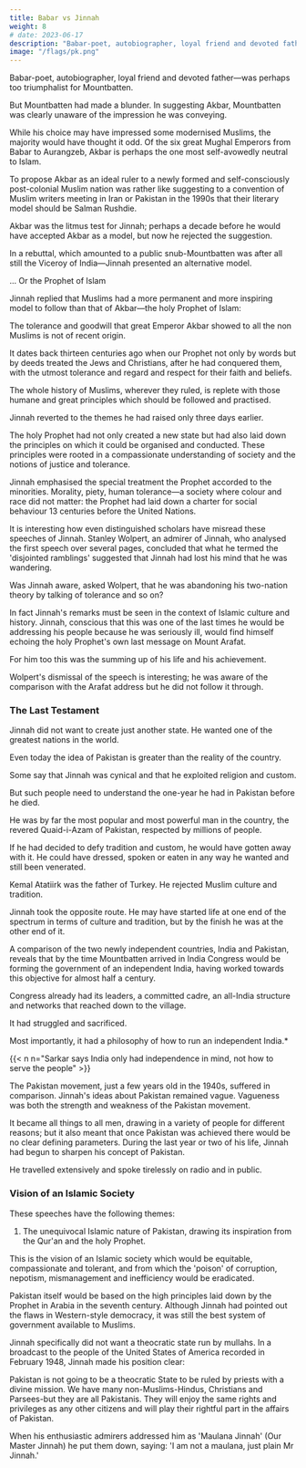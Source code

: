 ```yaml
---
title: Babar vs Jinnah
weight: 8
# date: 2023-06-17
description: "Babar-poet, autobiographer, loyal friend and devoted father—was perhaps too triumphalist for Mountbatten"
image: "/flags/pk.png"
---
```




Babar-poet, autobiographer, loyal friend and devoted father—was perhaps too triumphalist for Mountbatten. 

But  Mountbatten had made a blunder. In suggesting Akbar, Mountbatten was clearly unaware of the impression he was conveying. 

While his choice may have impressed some modernised Muslims, the majority would have thought it odd. Of the six great Mughal Emperors from Babar to Aurangzeb, Akbar is perhaps
the one most self-avowedly neutral to Islam.

To propose Akbar as an ideal ruler to a newly formed and self-consciously post-colonial Muslim nation was rather like suggesting to a convention of Muslim writers meeting in Iran or Pakistan in the 1990s that their literary model should be Salman Rushdie.

Akbar was the litmus test for Jinnah; perhaps a decade before he would have accepted Akbar as a model, but now he rejected the suggestion. 

In a rebuttal, which amounted to a public snub-Mountbatten was after all still the Viceroy of India—Jinnah presented an alternative model.

... Or the Prophet of Islam

Jinnah replied that Muslims had a more permanent and more inspiring model to follow than that of Akbar—the holy Prophet of Islam:

The tolerance and goodwill that great Emperor Akbar showed to all the non Muslims is not of recent origin. 

It dates back thirteen centuries ago when our Prophet not only by words but by deeds treated the Jews and Christians, after he had conquered them, with the utmost tolerance and regard and respect for their faith and beliefs.

The whole history of Muslims, wherever they ruled, is replete with those humane and great principles which should be followed and practised. 


Jinnah reverted to the themes he had raised only three days earlier.

The holy Prophet had not only created a new state but had also laid down the principles on which it could be organised and conducted. These principles were rooted in a compassionate understanding of society and the notions of justice and tolerance.

Jinnah emphasised the special treatment the Prophet accorded to the minorities. Morality, piety, human tolerance—a society where colour and race did not matter: the Prophet
had laid down a charter for social behaviour 13 centuries before the
United Nations.

It is interesting how even distinguished scholars have misread these speeches of Jinnah. Stanley Wolpert, an admirer of Jinnah, who analysed the first speech over several pages, concluded that what he termed the 'disjointed ramblings' suggested that Jinnah had lost his mind that he was wandering. 

Was Jinnah aware, asked Wolpert, that he was abandoning his two-nation
theory by talking of tolerance and so on?

In fact Jinnah's remarks must be seen in the context of Islamic culture and history. Jinnah, conscious that this was one of the last times he would be addressing his people because he was seriously ill, would find himself echoing the holy Prophet's own last message on Mount Arafat.

For him too this was the summing up of his life and his achievement.

Wolpert's dismissal of the speech is interesting; he was aware of the comparison with the Arafat address but he did not follow it through.


### The Last Testament

<!-- Jinnah often ended his speeches with a flourish. He reminded his audience that Pakistan was the largest Muslim nation in the world and the fifth largest in terms of population, that it had a special destiny and could become one of the most important states in the world. -->

Jinnah did not want to create just another state. He wanted one of the greatest nations in the world. 

Even today the idea of Pakistan is greater than the reality of the country. 

<!-- When he made these speeches he was an old man, and he knew he was dying; they were his last words.

What makes a last testament valid is the fact that the speaker is about to die, about to meet his maker. A person's last words are therefore considered authentic; even the law accepts them as evidence. 

We can thus believe in the sincerity of Jinnah's speeches in the last months of his life, which establish that he was moving irrevocably towards his Muslim culture and religion. -->

Some say that Jinnah was cynical and that he exploited religion and custom.

But such people need to understand the one-year he had in Pakistan before he died. 

He was by far the most popular and most powerful man in the country, the revered Quaid-i-Azam of Pakistan, respected by millions of people. 

If he had decided to defy tradition and custom, he would have gotten away with it. He could have dressed, spoken or eaten in any way he wanted and still been venerated.


Kemal Atatiirk was the father of Turkey. He rejected Muslim culture and tradition.

Jinnah took the opposite route. He may have started life at one end of the spectrum in terms of culture and tradition, but by the finish he was at the other end of it.

A comparison of the two newly independent countries, India and
Pakistan, reveals that by the time Mountbatten arrived in India Congress
would be forming the government of an independent India, having worked
towards this objective for almost half a century. 

Congress already had its leaders, a committed cadre, an all-India structure and networks that reached down to the village.

It had struggled and sacrificed. 

Most importantly, it had a philosophy of how to run an independent India.*

{{< n n="Sarkar says India only had independence in mind, not how to serve the people" >}}

The Pakistan movement, just a few years old in the 1940s, suffered in comparison. Jinnah's ideas about Pakistan remained vague. Vagueness was both the strength and weakness of the Pakistan movement. 

It became all things to all men, drawing in a variety of people for different reasons; but it also meant that once Pakistan was achieved there would be no clear defining parameters.
During the last year or two of his life, Jinnah had begun to sharpen his concept
of Pakistan. 

He travelled extensively and spoke tirelessly on radio and in public.


### Vision of an Islamic Society

These speeches have the following themes:

1. The unequivocal Islamic nature of Pakistan, drawing its inspiration from the
Qur'an and the holy Prophet.

This is the vision of an Islamic society which would be equitable, compassionate and tolerant, and from which the 'poison' of corruption, nepotism, mismanagement and inefficiency would be eradicated. 

Pakistan itself would be based on the high principles laid down by the Prophet in Arabia in the seventh century. Although Jinnah had pointed out the flaws in Western-style democracy, it was still the best system of government available to Muslims.

Jinnah specifically did not want a theocratic state run by mullahs. In
a broadcast to the people of the United States of America recorded in
February 1948, Jinnah made his position clear:

Pakistan is not going to be a theocratic State to be ruled by priests with a divine mission. We have many non-Muslims-Hindus, Christians and Parsees-but they are all Pakistanis. They will enjoy the same rights and privileges as any other citizens and will play their rightful part in the affairs of Pakistan.

When his enthusiastic admirers addressed him as 'Maulana Jinnah'
(Our Master Jinnah) he put them down, saying: 'I am not a maulana, just
plain Mr Jinnah.'

